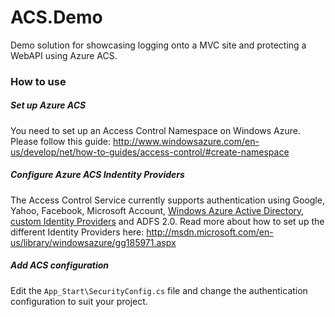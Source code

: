ACS.Demo
=============================

Demo solution for showcasing logging onto a MVC site and protecting a WebAPI using Azure ACS.

### How to use ###

##### Set up Azure ACS #####
You need to set up an Access Control Namespace on Windows Azure. Please follow this guide: http://www.windowsazure.com/en-us/develop/net/how-to-guides/access-control/#create-namespace

##### Configure Azure ACS Indentity Providers #####
The Access Control Service currently supports authentication using Google, Yahoo, Facebook, Microsoft Account, [Windows Azure Active Directory](http://www.cloudidentity.com/blog/2012/11/07/provisioning-a-directory-tenant-as-an-identity-provider-in-an-acs-namespace), [custom Identity Providers](http://blogs.msdn.com/b/mcsuksoldev/archive/2012/11/02/azure-access-control-services-creating-a-custom-identity-provider.aspx) and ADFS 2.0. Read more about how to set up the different Identity Providers here: http://msdn.microsoft.com/en-us/library/windowsazure/gg185971.aspx

##### Add ACS configuration #####
Edit the `App_Start\SecurityConfig.cs` file and change the authentication configuration to suit your project.
